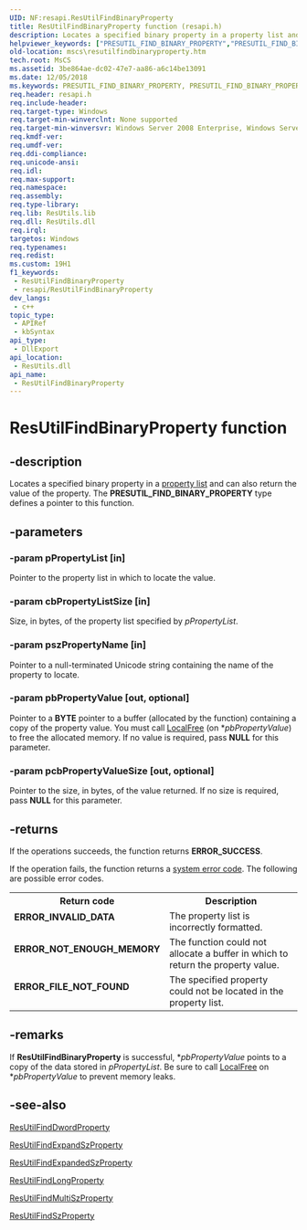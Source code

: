 ```yaml
---
UID: NF:resapi.ResUtilFindBinaryProperty
title: ResUtilFindBinaryProperty function (resapi.h)
description: Locates a specified binary property in a property list and can also return the value of the property. The PRESUTIL_FIND_BINARY_PROPERTY type defines a pointer to this function.
helpviewer_keywords: ["PRESUTIL_FIND_BINARY_PROPERTY","PRESUTIL_FIND_BINARY_PROPERTY function [Failover Cluster]","ResUtilFindBinaryProperty","ResUtilFindBinaryProperty function [Failover Cluster]","_wolf_resutilfindbinaryproperty","mscs.resutilfindbinaryproperty","resapi/PRESUTIL_FIND_BINARY_PROPERTY","resapi/ResUtilFindBinaryProperty"]
old-location: mscs\resutilfindbinaryproperty.htm
tech.root: MsCS
ms.assetid: 3be864ae-dc02-47e7-aa86-a6c14be13091
ms.date: 12/05/2018
ms.keywords: PRESUTIL_FIND_BINARY_PROPERTY, PRESUTIL_FIND_BINARY_PROPERTY function [Failover Cluster], ResUtilFindBinaryProperty, ResUtilFindBinaryProperty function [Failover Cluster], _wolf_resutilfindbinaryproperty, mscs.resutilfindbinaryproperty, resapi/PRESUTIL_FIND_BINARY_PROPERTY, resapi/ResUtilFindBinaryProperty
req.header: resapi.h
req.include-header: 
req.target-type: Windows
req.target-min-winverclnt: None supported
req.target-min-winversvr: Windows Server 2008 Enterprise, Windows Server 2008 Datacenter
req.kmdf-ver: 
req.umdf-ver: 
req.ddi-compliance: 
req.unicode-ansi: 
req.idl: 
req.max-support: 
req.namespace: 
req.assembly: 
req.type-library: 
req.lib: ResUtils.lib
req.dll: ResUtils.dll
req.irql: 
targetos: Windows
req.typenames: 
req.redist: 
ms.custom: 19H1
f1_keywords:
 - ResUtilFindBinaryProperty
 - resapi/ResUtilFindBinaryProperty
dev_langs:
 - c++
topic_type:
 - APIRef
 - kbSyntax
api_type:
 - DllExport
api_location:
 - ResUtils.dll
api_name:
 - ResUtilFindBinaryProperty
---
```


# ResUtilFindBinaryProperty function


## -description

Locates a specified binary property in a  <a href="https://docs.microsoft.com/previous-versions/windows/desktop/mscs/property-lists">property list</a> and can also return the value of the property. The <b>PRESUTIL_FIND_BINARY_PROPERTY</b> type defines a pointer to this function.

## -parameters

### -param pPropertyList [in]

Pointer to the property list in which to locate the value.

### -param cbPropertyListSize [in]

Size, in bytes, of the property list specified by <i>pPropertyList</i>.

### -param pszPropertyName [in]

Pointer to a null-terminated Unicode string containing the name of the property to locate.

### -param pbPropertyValue [out, optional]

Pointer to a <b>BYTE</b> pointer to a buffer (allocated by the function) containing a copy of the property value. You must call <a href="https://docs.microsoft.com/windows/desktop/api/winbase/nf-winbase-localfree">LocalFree</a> (on *<i>pbPropertyValue</i>) to free the allocated memory. If no value is required, pass <b>NULL</b> for this parameter.

### -param pcbPropertyValueSize [out, optional]

Pointer to the size, in bytes, of the value returned. If no size is required, pass <b>NULL</b> for this parameter.

## -returns

If the operations succeeds, the function returns <b>ERROR_SUCCESS</b>.

If the operation fails, 
the function returns a <a href="https://docs.microsoft.com/windows/desktop/Debug/system-error-codes">system error code</a>. The following are possible error codes.

<table>
<tr>
<th>Return code</th>
<th>Description</th>
</tr>
<tr>
<td width="40%">
<dl>
<dt><b>ERROR_INVALID_DATA</b></dt>
</dl>
</td>
<td width="60%">
The property list is incorrectly formatted.

</td>
</tr>
<tr>
<td width="40%">
<dl>
<dt><b>ERROR_NOT_ENOUGH_MEMORY</b></dt>
</dl>
</td>
<td width="60%">
The function could not allocate a buffer in which to return the property value.

</td>
</tr>
<tr>
<td width="40%">
<dl>
<dt><b>ERROR_FILE_NOT_FOUND</b></dt>
</dl>
</td>
<td width="60%">
The specified property could not be located in the property list.

</td>
</tr>
</table>

## -remarks

If  <b>ResUtilFindBinaryProperty</b> is successful, *<i>pbPropertyValue</i> points to a copy of the data stored in <i>pPropertyList</i>. Be sure to call <a href="https://docs.microsoft.com/windows/desktop/api/winbase/nf-winbase-localfree">LocalFree</a> on *<i>pbPropertyValue</i> to prevent memory leaks.

## -see-also

<a href="https://docs.microsoft.com/windows/desktop/api/resapi/nf-resapi-resutilfinddwordproperty">ResUtilFindDwordProperty</a>



<a href="https://docs.microsoft.com/windows/desktop/api/resapi/nf-resapi-resutilfindexpandszproperty">ResUtilFindExpandSzProperty</a>



<a href="https://docs.microsoft.com/windows/desktop/api/resapi/nf-resapi-resutilfindexpandedszproperty">ResUtilFindExpandedSzProperty</a>



<a href="https://docs.microsoft.com/windows/desktop/api/resapi/nf-resapi-resutilfindlongproperty">ResUtilFindLongProperty</a>



<a href="https://docs.microsoft.com/windows/desktop/api/resapi/nf-resapi-resutilfindmultiszproperty">ResUtilFindMultiSzProperty</a>



<a href="https://docs.microsoft.com/windows/desktop/api/resapi/nf-resapi-resutilfindszproperty">ResUtilFindSzProperty</a>

